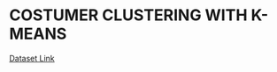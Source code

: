 # COSTUMER CLUSTERING WITH K-MEANS

[Dataset Link](https://www.kaggle.com/datasets/vjchoudhary7/customer-segmentation-tutorial-in-python)

